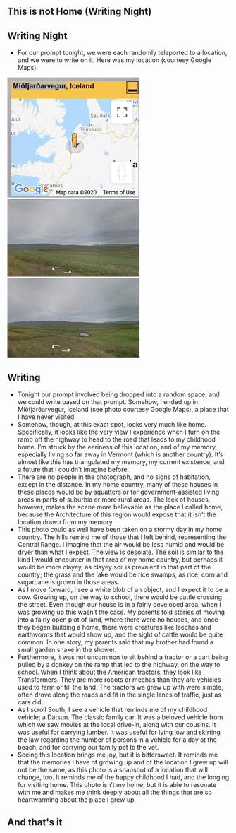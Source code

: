 ## This is not Home (Writing Night)

## Writing Night
- For our prompt tonight, we were each randomly teleported to a location, and we were to write on it.
  Here was my location (courtesy Google Maps).
  
<img src="/images/ThisIsNotHome/h_002.png" width="300">

<img src="/images/ThisIsNotHome/h_001.png" width="300">

<img src="/images/ThisIsNotHome/h_003.png" width="300">

## Writing
- Tonight our prompt involved being dropped into a random space, and we could write based on that prompt. 
Somehow, I ended up in Miðfjarðarvegur, Iceland (see photo courtesy Google Maps), a place that I have never visited.
- Somehow, though, at this exact spot, looks very much like home.
Specifically, it looks like the very view I experience when I turn on the ramp off the highway to head to the road that leads to my childhood home. 
I’m struck by the eeriness of this location, and of my memory, especially living so far away in Vermont (which is another country). 
It’s almost like this has triangulated my memory, my current existence, and a future that I couldn’t imagine before. 
- There are no people in the photograph, and no signs of habitation, except in the distance. 
In my home country, many of these houses in these places would be by squatters or for government-assisted living areas in parts of suburbia or more rural areas.
The lack of houses, however, makes the scene more believable as the place I called home, because the Architecture of this region would expose that it isn’t the location drawn from my memory.
- This photo could as well have been taken on a stormy day in my home country. 
The hills remind me of those that I left behind, representing the Central Range. 
I imagine that the air would be less humid and would be dryer than what I expect. 
The view is desolate. 
The soil is similar to the kind I would encounter in that area of my home country, but perhaps it would be more clayey, as clayey soil is prevalent in that part of the country; the grass and the lake would be rice swamps, as rice, corn and sugarcane is grown in those areas. 
- As I move forward, I see a white blob of an object, and I expect it to be a cow. Growing up, on the way to school, there would be cattle crossing the street. Even though our house is in a fairly developed area, when I was growing up this wasn’t the case. My parents told stories of moving into a fairly open plot of land, where there were no houses, and once they began building a home, there were creatures like leeches and earthworms that would show up, and the sight of cattle would be quite common. In one story, my parents said that my brother had found a small garden snake in the shower.
- Furthermore, it was not uncommon to sit behind a tractor or a cart being pulled by a donkey on the ramp that led to the highway, on the way to school. When I think about the American tractors, they look like Transformers. They are more robots or mechas than they are vehicles used to farm or till the land. The tractors we grew up with were simple, often drove along the roads and fit in the single lanes of traffic, just as cars did. 
- As I scroll South, I see a vehicle that reminds me of my childhood vehicle; a Datsun. The classic family car. It was a beloved vehicle from which we saw movies at the local drive-in, along with our cousins. It was useful for carrying lumber. It was useful for lying low and skirting the law regarding the number of persons in a vehicle for a day at the beach, and for carrying our family pet to the vet. 
- Seeing this location brings me joy, but it is bittersweet. It reminds me that the memories I have of growing up and of the location I grew up will not be the same, as this photo is a snapshot of a location that will change, too. It reminds me of the happy childhood I had, and the longing for visiting home. This photo isn’t my home, but it is able to resonate with me and makes me think deeply about all the things that are so heartwarming about the place I grew up.

## And that's it
